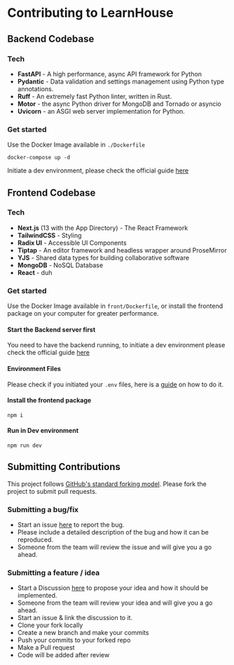 # Contributing to LearnHouse

## Backend Codebase

### Tech

- **FastAPI** - A high performance, async API framework for Python
- **Pydantic** - Data validation and settings management using Python type annotations.
- **Ruff** - An extremely fast Python linter, written in Rust.
- **Motor** - the async Python driver for MongoDB and Tornado or asyncio
- **Uvicorn** - an ASGI web server implementation for Python.

### Get started

Use the Docker Image available in `./Dockerfile`

    docker-compose up -d

Initiate a dev environment, please check the official guide [here](https://docs.learnhouse.app/technical-docs/dev-env)

## Frontend Codebase

### Tech

- **Next.js** (13 with the App Directory) - The React Framework
- **TailwindCSS** - Styling
- **Radix UI** - Accessible UI Components
- **Tiptap** - An editor framework and headless wrapper around ProseMirror
- **YJS** - Shared data types for building collaborative software
- **MongoDB** - NoSQL Database
- **React** - duh

### Get started

Use the Docker Image available in `front/Dockerfile`, or install the frontend package on your computer for greater performance.

#### Start the Backend server first

You need to have the backend running, to initiate a dev environment please check the official guide [here](https://docs.learnhouse.app/technical-docs/dev-env)

#### Environment Files

Please check if you initiated your `.env` files, here is a [guide](https://docs.learnhouse.app/technical-docs/dev-env) on how to do it.

#### Install the frontend package

    npm i

#### Run in Dev environment

    npm run dev

## Submitting Contributions

This project follows [GitHub's standard forking model](https://guides.github.com/activities/forking/). Please fork the project to submit pull requests.

### Submitting a bug/fix

- Start an issue [here](https://github.com/learnhouse/learnhouse/issues) to report the bug.
- Please include a detailed description of the bug and how it can be reproduced.
- Someone from the team will review the issue and will give you a go ahead.

### Submitting a feature / idea

- Start a Discussion [here](https://github.com/learnhouse/learnhouse/discussions/categories/ideas) to propose your idea and how it should be implemented.
- Someone from the team will review your idea and will give you a go ahead.
- Start an issue & link the discussion to it.
- Clone your fork locally
- Create a new branch and make your commits
- Push your commits to your forked repo
- Make a Pull request
- Code will be added after review
